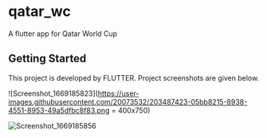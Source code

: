 # qatar_wc

A flutter app for Qatar World Cup

## Getting Started

This project is developed by FLUTTER. Project screenshots are given below.


![Screenshot_1669185823](https://user-images.githubusercontent.com/20073532/203487423-05bb8215-8938-4551-8953-49a5dfbc8f83.png = 400x750)

![Screenshot_1669185856](https://user-images.githubusercontent.com/20073532/203488966-1d4a4fcc-ff98-4e32-864a-7301f1c06257.png)

